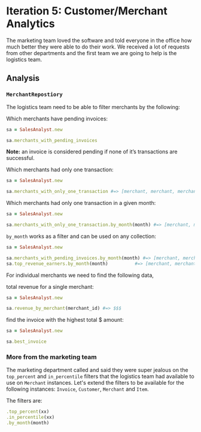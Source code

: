 # Iteration 5: Customer/Merchant Analytics

The marketing team loved the software and told everyone in the office how much better they were able to do their work. We received a lot of requests from other departments and the first team we are going to help is the logistics team.    

## Analysis

### `MerchantRepostiory`

The logistics team need to be able to filter merchants by the following:

Which merchants have pending invoices:

```rb
sa = SalesAnalyst.new

sa.merchants_with_pending_invoices
```

**Note:** an invoice is considered pending if none of it’s transactions are successful.

Which merchants had only one transaction:

```rb
sa = SalesAnalyst.new

sa.merchants_with_only_one_transaction #=> [merchant, merchant, merchant]
```

Which merchants had only one transaction in a given month:

```rb
sa = SalesAnalyst.new

sa.merchants_with_only_one_transaction.by_month(month) #=> [merchant, merchant, merchant]
```

`by_month` works as a filter and can be used on any collection:

```rb
sa = SalesAnalyst.new

sa.merchants_with_pending_invoices.by_month(month) #=> [merchant, merchant, merchant]
sa.top_revenue_earners.by_month(month)          #=> [merchant, merchant, merchant]
```

For individual merchants we need to find the following data,

total revenue for a single merchant:

```rb
sa = SalesAnalyst.new

sa.revenue_by_merchant(merchant_id) #=> $$$
```

find the invoice with the highest total $ amount:

```rb
sa = SalesAnalyst.new

sa.best_invoice
```

### More from the marketing team

The marketing department called and said they were super jealous on the `top_percent` and `in_percentile` filters that the logistics team had available to use on `Merchant` instances. Let's extend the filters to be available for the following instances: `Invoice`, `Customer`, `Merchant` and `Item`.

The filters are:

```rb
.top_percent(xx)
.in_percentile(xx)
.by_month(month)
```

